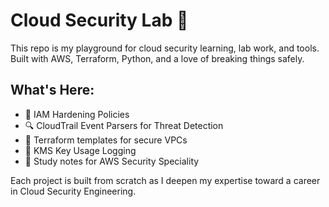 # Cloud Security Lab 🔐

This repo is my playground for cloud security learning, lab work, and tools. Built with AWS, Terraform, Python, and a love of breaking things safely.

## What's Here:
- 👮 IAM Hardening Policies
- 🔍 CloudTrail Event Parsers for Threat Detection
- 🧱 Terraform templates for secure VPCs
- 🔐 KMS Key Usage Logging
- 🧠 Study notes for AWS Security Speciality

Each project is built from scratch as I deepen my expertise toward a career in Cloud Security Engineering.
